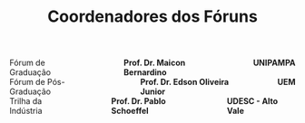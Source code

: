 ﻿---
layout: page-fullwidth
title: "Coordenadores dos Fóruns"
subheadline: ""
permalink: "/coordenacao_eventos/"
header:
   image_fullwidth: banner_eres2021.png
---

<div class="row">
	<div class="small-12 large-4 columns">
        Fórum de Graduação<br>
        <img src="https://eres-sbc-br.github.io/eres2021/images/silveira.gif" alt=""><br>
        <b>Prof. Dr. Maicon Bernardino</b><br>
		    <b>UNIPAMPA</b>
  </div>
  <div class="small-12 large-4 columns">
         Fórum de Pós-Graduação<br>
        <img src="https://eres-sbc-br.github.io/eres2021/images/edson.jpg" alt=""><br>
        <b>Prof. Dr. Edson Oliveira Junior</b><br>
		    <b>UEM</b>
  </div>
  <div class="small-12 large-4 columns">
        Trilha da Indústria<br>
        <img src="{{ site.urlimg }}pablo.jpg" alt=""><br>
        <b>Prof. Dr. Pablo Schoeffel</b><br>
		    <b>UDESC - Alto Vale</b>
  </div>  
</div>
